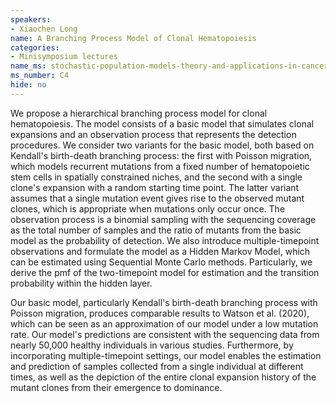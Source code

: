 ```yaml
---
speakers:
- Xiaochen Long
name: A Branching Process Model of Clonal Hematopoiesis
categories:
- Minisymposium lectures
name_ms: stochastic-population-models-theory-and-applications-in-cancer-research
ms_number: C4
hide: no
---
```

We propose a hierarchical branching process model for clonal hematopoiesis. The model consists of a basic model that simulates clonal expansions and an observation process that represents the detection procedures. We consider two variants for the basic model, both based on Kendall's birth-death branching process: the first with Poisson migration, which models recurrent mutations from a fixed number of hematopoietic stem cells in spatially constrained niches, and the second with a single clone's expansion with a random starting time point. The latter variant assumes that a single mutation event gives rise to the observed mutant clones, which is appropriate when mutations only occur once. The observation process is a binomial sampling with the sequencing coverage as the total number of samples and the ratio of mutants from the basic model as the probability of detection. We also introduce multiple-timepoint observations and formulate the model as a Hidden Markov Model, which can be estimated using Sequential Monte Carlo methods. Particularly, we derive the pmf of the two-timepoint model for estimation and the transition probability within the hidden layer.
 
Our basic model, particularly Kendall's birth-death branching process with Poisson migration, produces comparable results to Watson et al. (2020), which can be seen as an approximation of our model under a low mutation rate. Our model's predictions are consistent with the sequencing data from nearly 50,000 healthy individuals in various studies. Furthermore, by incorporating multiple-timepoint settings, our model enables the estimation and prediction of samples collected from a single individual at different times, as well as the depiction of the entire clonal expansion history of the mutant clones from their emergence to dominance.
